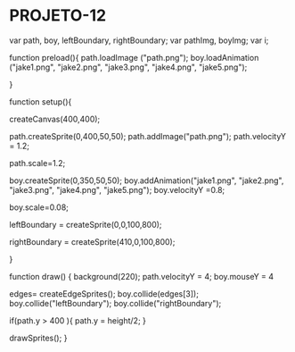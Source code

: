 # PROJETO-12

var path, boy, leftBoundary, rightBoundary;
var pathImg, boyImg;
var i;

function preload(){
  path.loadImage ("path.png");
  boy.loadAnimation ("jake1.png", "jake2.png", "jake3.png", "jake4.png", "jake5.png");
 
}

function setup(){
  
  createCanvas(400,400);

  path.createSprite(0,400,50,50);
  path.addImage("path.png");
  path.velocityY = 1.2;
 
  path.scale=1.2;
  
  boy.createSprite(0,350,50,50);
  boy.addAnimation("jake1.png", "jake2.png", "jake3.png", "jake4.png", "jake5.png");
  boy.velocityY =0.8;

  boy.scale=0.08;
  

leftBoundary = createSprite(0,0,100,800);

rightBoundary = createSprite(410,0,100,800);

}

function draw() {
  background(220);
  path.velocityY = 4;
  boy.mouseY = 4
  
  edges= createEdgeSprites();
  boy.collide(edges[3]);
  boy.collide("leftBoundary");
  boy.collide("rightBoundary");
  
  
  if(path.y > 400 ){
    path.y = height/2;
  }
  

  drawSprites();
}
